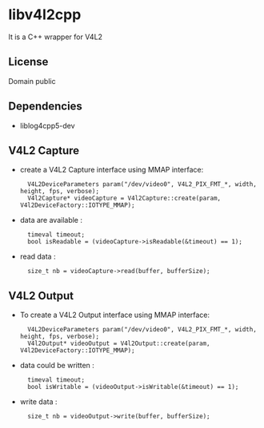
libv4l2cpp
====================

It is a C++ wrapper for V4L2

License
------------
Domain public 

Dependencies
------------
 - liblog4cpp5-dev
 
V4L2 Capture
-------------
 - create a V4L2 Capture interface using MMAP interface:

         V4L2DeviceParameters param("/dev/video0", V4L2_PIX_FMT_*, width, height, fps, verbose);
         V4l2Capture* videoCapture = V4l2Capture::create(param, V4l2DeviceFactory::IOTYPE_MMAP);

 - data are available :

         timeval timeout; 
         bool isReadable = (videoCapture->isReadable(&timeout) == 1);

 - read data :

         size_t nb = videoCapture->read(buffer, bufferSize);


V4L2 Output
-------------

 - To create a V4L2 Output interface using MMAP interface:

         V4L2DeviceParameters param("/dev/video0", V4L2_PIX_FMT_*, width, height, fps, verbose);
         V4l2Output* videoOutput = V4l2Output::create(param, V4l2DeviceFactory::IOTYPE_MMAP);

 - data could be written :

         timeval timeout; 
         bool isWritable = (videoOutput->isWritable(&timeout) == 1);

 - write data :

         size_t nb = videoOutput->write(buffer, bufferSize);
